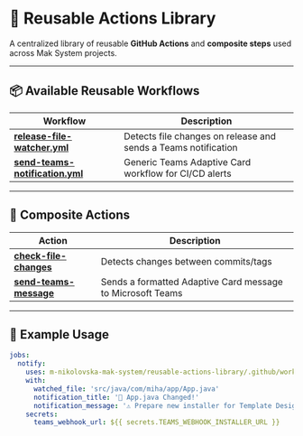 # 🔁 Reusable Actions Library

A centralized library of reusable **GitHub Actions** and **composite steps** used across Mak System projects.

---

## 📦 Available Reusable Workflows

| Workflow | Description |
|-----------|--------------|
| **[release-file-watcher.yml](.github/workflows/release-file-watcher.yml)** | Detects file changes on release and sends a Teams notification |
| **[send-teams-notification.yml](.github/workflows/send-teams-notification.yml)** | Generic Teams Adaptive Card workflow for CI/CD alerts |

---

## 🧱 Composite Actions

| Action | Description |
|---------|--------------|
| **[check-file-changes](.github/actions/check-file-changes/action.yml)** | Detects changes between commits/tags |
| **[send-teams-message](.github/actions/send-teams-message/action.yml)** | Sends a formatted Adaptive Card message to Microsoft Teams |

---

## 🚀 Example Usage

```yaml
jobs:
  notify:
    uses: m-nikolovska-mak-system/reusable-actions-library/.github/workflows/release-file-watcher.yml@main
    with:
      watched_file: 'src/java/com/miha/app/App.java'
      notification_title: '🚀 App.java Changed!'
      notification_message: '⚠️ Prepare new installer for Template Designer'
    secrets:
      teams_webhook_url: ${{ secrets.TEAMS_WEBHOOK_INSTALLER_URL }}

